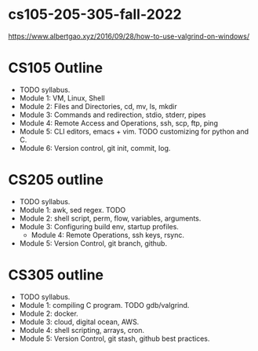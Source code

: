# cs105-205-305-fall-2022

https://www.albertgao.xyz/2016/09/28/how-to-use-valgrind-on-windows/

# CS105 Outline

- TODO syllabus.
- Module 1: VM, Linux, Shell
- Module 2: Files and Directories, cd, mv, ls, mkdir
- Module 3: Commands and redirection, stdio, stderr, pipes
- Module 4: Remote Access and Operations, ssh, scp, ftp, ping
- Module 5: CLI editors, emacs + vim. TODO customizing for python and C.
- Module 6: Version control, git init, commit, log.

# CS205 outline

- TODO syllabus.
- Module 1: awk, sed regex. TODO 
- Module 2: shell script, perm, flow, variables, arguments.
- Module 3: Configuring build env, startup profiles.
  - Module 4: Remote Operations, ssh keys, rsync.
- Module 5: Version Control, git branch, github.

# CS305 outline

- TODO syllabus.
- Module 1: compiling C program. TODO gdb/valgrind.
- Module 2: docker.
- Module 3: cloud, digital ocean, AWS.
- Module 4: shell scripting, arrays, cron.
- Module 5: Version Control, git stash, github best practices.
